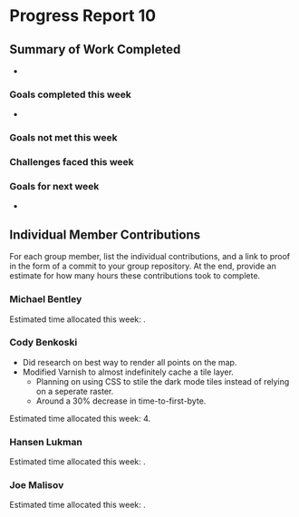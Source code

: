 # Progress Report 10

## Summary of Work Completed
- 

### Goals completed this week
- 

### Goals not met this week


### Challenges faced this week


### Goals for next week
- 

## Individual Member Contributions

For each group member, list the individual contributions, and a link to proof in the form of a commit to your group repository. At the end, provide an estimate for how many hours these contributions took to complete.

### Michael Bentley

Estimated time allocated this week: .

### Cody Benkoski
- Did research on best way to render all points on the map.
- Modified Varnish to almost indefinitely cache a tile layer.
  - Planning on using CSS to stile the dark mode tiles instead of relying on a seperate raster.
  - Around a 30% decrease in time-to-first-byte.

Estimated time allocated this week: 4.

### Hansen Lukman

Estimated time allocated this week: .

### Joe Malisov

Estimated time allocated this week: .
